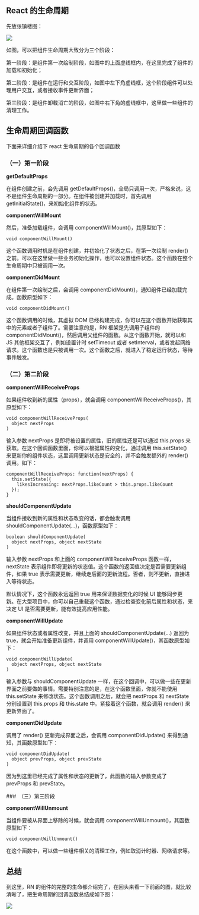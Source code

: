 ## React 的生命周期

先放张镇楼图：

![](https://i.imgur.com/qoZd5Nv.png)

如图，可以把组件生命周期大致分为三个阶段：

第一阶段：是组件第一次绘制阶段，如图中的上面虚线框内，在这里完成了组件的加载和初始化；

第二阶段：是组件在运行和交互阶段，如图中左下角虚线框，这个阶段组件可以处理用户交互，或者接收事件更新界面；

第三阶段：是组件卸载消亡的阶段，如图中右下角的虚线框中，这里做一些组件的清理工作。

## 生命周期回调函数

下面来详细介绍下 react 生命周期的各个回调函数

### （一）第一阶段

**getDefaultProps**

在组件创建之前，会先调用 getDefaultProps()，全局只调用一次，严格来说，这不是组件生命周期的一部分。在组件被创建并加载时，首先调用 getInitialState()，来初始化组件的状态。

**componentWillMount**

然后，准备加载组件，会调用 componentWillMount()，其原型如下：

    void componentWillMount()

这个函数调用时机是在组件创建，并初始化了状态之后，在第一次绘制 render() 之前。可以在这里做一些业务初始化操作，也可以设置组件状态。这个函数在整个生命周期中只被调用一次。

**componentDidMount**

在组件第一次绘制之后，会调用 componentDidMount()，通知组件已经加载完成。函数原型如下：

    void componentDidMount()

这个函数调用的时候，其虚拟 DOM 已经构建完成，你可以在这个函数开始获取其中的元素或者子组件了。需要注意的是，RN 框架是先调用子组件的 componentDidMount()，然后调用父组件的函数。从这个函数开始，就可以和 JS 其他框架交互了，例如设置计时 setTimeout 或者 setInterval，或者发起网络请求。这个函数也是只被调用一次。这个函数之后，就进入了稳定运行状态，等待事件触发。

### （二）第二阶段

**componentWillReceiveProps**

如果组件收到新的属性（props），就会调用 componentWillReceiveProps()，其原型如下：

    void componentWillReceiveProps(  
      object nextProps
    )

输入参数 nextProps 是即将被设置的属性，旧的属性还是可以通过 this.props 来获取。在这个回调函数里面，你可以根据属性的变化，通过调用 this.setState() 来更新你的组件状态，这里调用更新状态是安全的，并不会触发额外的 render() 调用。如下：

    componentWillReceiveProps: function(nextProps) {  
      this.setState({
        likesIncreasing: nextProps.likeCount > this.props.likeCount
      });
    }

**shouldComponentUpdate**

当组件接收到新的属性和状态改变的话，都会触发调用 shouldComponentUpdate(...)，函数原型如下：

    boolean shouldComponentUpdate(  
      object nextProps, object nextState
    )

输入参数 nextProps 和上面的 componentWillReceiveProps 函数一样，nextState 表示组件即将更新的状态值。这个函数的返回值决定是否需要更新组件，如果 true 表示需要更新，继续走后面的更新流程。否者，则不更新，直接进入等待状态。

默认情况下，这个函数永远返回 true 用来保证数据变化的时候 UI 能够同步更新。在大型项目中，你可以自己重载这个函数，通过检查变化前后属性和状态，来决定 UI 是否需要更新，能有效提高应用性能。

**componentWillUpdate**

如果组件状态或者属性改变，并且上面的 shouldComponentUpdate(...) 返回为 true，就会开始准备更新组件，并调用 componentWillUpdate()，其函数原型如下：

    void componentWillUpdate(  
      object nextProps, object nextState
    )

输入参数与 shouldComponentUpdate 一样，在这个回调中，可以做一些在更新界面之前要做的事情。需要特别注意的是，在这个函数里面，你就不能使用 this.setState 来修改状态。这个函数调用之后，就会把 nextProps 和 nextState 分别设置到 this.props 和 this.state 中。紧接着这个函数，就会调用 render() 来更新界面了。

**componentDidUpdate**

调用了 render() 更新完成界面之后，会调用 componentDidUpdate() 来得到通知，其函数原型如下：

    void componentDidUpdate(  
      object prevProps, object prevState
    )

因为到这里已经完成了属性和状态的更新了，此函数的输入参数变成了 prevProps 和 prevState。

###　（三）第三阶段

**componentWillUnmount**

当组件要被从界面上移除的时候，就会调用 componentWillUnmount()，其函数原型如下：

    void componentWillUnmount()  

在这个函数中，可以做一些组件相关的清理工作，例如取消计时器、网络请求等。


## 总结
到这里，RN 的组件的完整的生命都介绍完了，在回头来看一下前面的图，就比较清晰了，把生命周期的回调函数总结成如下图：

![](https://i.imgur.com/ckk7Cdz.png)